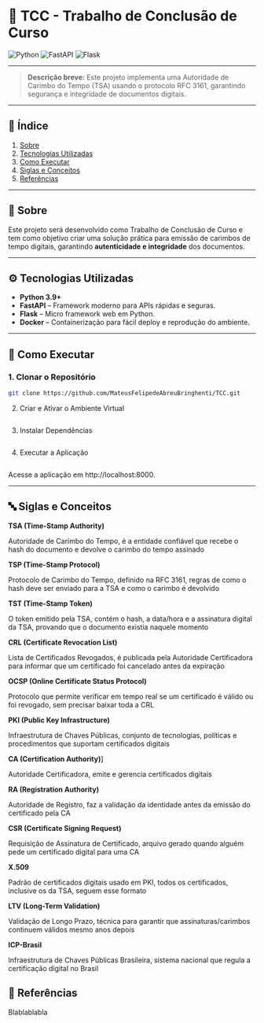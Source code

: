 # 🧾 TCC - Trabalho de Conclusão de Curso

![Python](https://img.shields.io/badge/python-3.9+-blue)
![FastAPI](https://img.shields.io/badge/FastAPI-Modern%20API-brightgreen)
![Flask](https://img.shields.io/badge/Flask-Web%20Framework-orange)

---

> **Descrição breve:** Este projeto implementa uma Autoridade de Carimbo do Tempo (TSA) usando o protocolo RFC 3161, garantindo segurança e integridade de documentos digitais.

---

## 📌 Índice

1. [Sobre](#sobre)
2. [Tecnologias Utilizadas](#tecnologias-utilizadas)
3. [Como Executar](#como-executar)
4. [Siglas e Conceitos](#siglas-e-conceitos)
5. [Referências](#referências)

---

## 📝 Sobre

Este projeto será desenvolvido como Trabalho de Conclusão de Curso e tem como objetivo criar uma solução prática para emissão de carimbos de tempo digitais, garantindo **autenticidade e integridade** dos documentos.

---

## ⚙️ Tecnologias Utilizadas

- **Python 3.9+**
- **FastAPI** – Framework moderno para APIs rápidas e seguras.
- **Flask** – Micro framework web em Python.
- **Docker** – Containerização para fácil deploy e reprodução do ambiente.

---

## 🚀 Como Executar

### 1. Clonar o Repositório

```bash
git clone https://github.com/MateusFelipedeAbreuBringhenti/TCC.git
```

2. Criar e Ativar o Ambiente Virtual
```bash

```
3. Instalar Dependências

```bash

```
4. Executar a Aplicação
```bash

```
Acesse a aplicação em http://localhost:8000.

---

## 🔤 Siglas e Conceitos

**TSA (Time-Stamp Authority)**

Autoridade de Carimbo do Tempo, é a entidade confiável que recebe o hash do documento e devolve o carimbo do tempo assinado

**TSP (Time-Stamp Protocol)**

Protocolo de Carimbo do Tempo, definido na RFC 3161, regras de como o hash deve ser enviado para a TSA e como o carimbo é devolvido

**TST (Time-Stamp Token)**

O token emitido pela TSA, contém o hash, a data/hora e a assinatura digital da TSA, provando que o documento existia naquele momento

**CRL (Certificate Revocation List)**

Lista de Certificados Revogados, é publicada pela Autoridade Certificadora para informar que um certificado foi cancelado antes da expiração

**OCSP (Online Certificate Status Protocol)**

Protocolo que permite verificar em tempo real se um certificado é válido ou foi revogado, sem precisar baixar toda a CRL

**PKI (Public Key Infrastructure)**

Infraestrutura de Chaves Públicas, conjunto de tecnologias, políticas e procedimentos que suportam certificados digitais

**CA (Certification Authority)**]

Autoridade Certificadora, emite e gerencia certificados digitais

**RA (Registration Authority)**

Autoridade de Registro, faz a validação da identidade antes da emissão do certificado pela CA

**CSR (Certificate Signing Request)**

Requisição de Assinatura de Certificado, arquivo gerado quando alguém pede um certificado digital para uma CA

**X.509**

Padrão de certificados digitais usado em PKI, todos os certificados, inclusive os da TSA, seguem esse formato

**LTV (Long-Term Validation)**

Validação de Longo Prazo, técnica para garantir que assinaturas/carimbos continuem válidos mesmo anos depois

**ICP-Brasil**

Infraestrutura de Chaves Públicas Brasileira, sistema nacional que regula a certificação digital no Brasil

## 📝 Referências

Blablablabla


